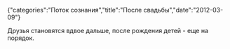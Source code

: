 {"categories":"Поток сознания","title":"После свадьбы","date":"2012-03-09"}

Друзья становятся вдвое дальше, после рождения детей - еще на порядок.
